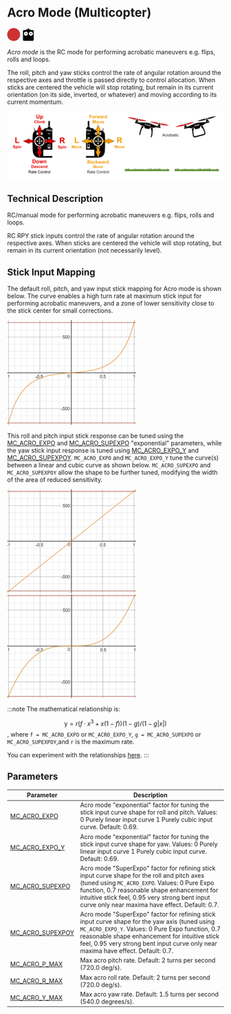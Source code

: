 # Acro Mode (Multicopter)

[<img src="../../assets/site/difficulty_hard.png" title="Hard to fly" width="30px" />](../getting_started/flight_modes.md#key_difficulty)&nbsp;[<img src="../../assets/site/remote_control.svg" title="Manual/Remote control required" width="30px" />](../getting_started/flight_modes.md#key_manual)&nbsp;

*Acro mode* is the RC mode for performing acrobatic maneuvers e.g. flips, rolls and loops.

The roll, pitch and yaw sticks control the rate of angular rotation around the respective axes and throttle is passed directly to control allocation. When sticks are centered the vehicle will stop rotating, but remain in its current orientation (on its side, inverted, or whatever) and moving according to its current momentum.

![MC Manual Acrobatic Flight](../../assets/flight_modes/manual_acrobatic_MC.png)

<!-- image above incorrect: https://github.com/PX4/PX4-user_guide/issues/182 -->

## Technical Description

RC/manual mode for performing acrobatic maneuvers e.g. flips, rolls and loops.

RC RPY stick inputs control the rate of angular rotation around the respective axes. When sticks are centered the vehicle will stop rotating, but remain in its current orientation (not necessarily level).

## Stick Input Mapping

The default roll, pitch, and yaw input stick mapping for Acro mode is shown below. The curve enables a high turn rate at maximum stick input for performing acrobatic maneuvers, and a zone of lower sensitivity close to the stick center for small corrections.

![Acro mode - default input curve](../../assets/flight_modes/acro_mc_input_curve_expo_superexpo_default.png)

This roll and pitch input stick response can be tuned using the [MC_ACRO_EXPO](#MC_ACRO_EXPO) and [MC_ACRO_SUPEXPO](#MC_ACRO_SUPEXPO) "exponential" parameters, while the yaw stick input response is tuned using [MC_ACRO_EXPO_Y](#MC_ACRO_EXPO_Y) and [MC_ACRO_SUPEXPOY](#MC_ACRO_SUPEXPOY). `MC_ACRO_EXPO` and `MC_ACRO_EXPO_Y` tune the curve(s) between a linear and cubic curve as shown below. `MC_ACRO_SUPEXPO` and `MC_ACRO_SUPEXPOY` allow the shape to be further tuned, modifying the width of the area of reduced sensitivity.

![Acro mode - expo - pure linear input curve](../../assets/flight_modes/acro_mc_input_curve_expo_linear.png) ![Acro mode - expo - pure cubic input curve](../../assets/flight_modes/acro_mc_input_curve_expo_cubic.png)

:::note
The mathematical relationship is:

$$\mathrm{y} = r(f \cdot x^3 + x(1-f)) (1-g)/(1-g |x|)$$, where `f = MC_ACRO_EXPO` or `MC_ACRO_EXPO_Y`, `g = MC_ACRO_SUPEXPO` or `MC_ACRO_SUPEXPOY`,and `r` is the maximum rate.

You can experiment with the relationships [here](https://www.desmos.com/calculator/yty5kgurmc). :::

## Parameters

| Parameter                                                                                                 | Description                                                                                                                                                                                                                                                                                       |
| --------------------------------------------------------------------------------------------------------- | ------------------------------------------------------------------------------------------------------------------------------------------------------------------------------------------------------------------------------------------------------------------------------------------------- |
| <a id="MC_ACRO_EXPO"></a>[MC_ACRO_EXPO](../advanced_config/parameter_reference.md#MC_ACRO_EXPO)         | Acro mode "exponential" factor for tuning the stick input curve shape for roll and pitch. Values: 0 Purely linear input curve 1 Purely cubic input curve. Default: 0.69.                                                                                                                          |
| <a id="MC_ACRO_EXPO_Y"></a>[MC_ACRO_EXPO_Y](../advanced_config/parameter_reference.md#MC_ACRO_EXPO_Y)     | Acro mode "exponential" factor for tuning the stick input curve shape for yaw. Values: 0 Purely linear input curve 1 Purely cubic input curve. Default: 0.69.                                                                                                                                     |
| <a id="MC_ACRO_SUPEXPO"></a>[MC_ACRO_SUPEXPO](../advanced_config/parameter_reference.md#MC_ACRO_SUPEXPO)   | Acro mode "SuperExpo" factor for refining stick input curve shape for the roll and pitch axes (tuned using `MC_ACRO_EXPO`. Values: 0 Pure Expo function, 0.7 reasonable shape enhancement for intuitive stick feel, 0.95 very strong bent input curve only near maxima have effect. Default: 0.7. |
| <a id="MC_ACRO_SUPEXPOY"></a>[MC_ACRO_SUPEXPOY](../advanced_config/parameter_reference.md#MC_ACRO_SUPEXPOY) | Acro mode "SuperExpo" factor for refining stick input curve shape for the yaw axis (tuned using `MC_ACRO_EXPO_Y`. Values: 0 Pure Expo function, 0.7 reasonable shape enhancement for intuitive stick feel, 0.95 very strong bent input curve only near maxima have effect. Default: 0.7.          |
| <a id="MC_ACRO_P_MAX"></a>[MC_ACRO_P_MAX](../advanced_config/parameter_reference.md#MC_ACRO_P_MAX)       | Max acro pitch rate. Default: 2 turns per second (720.0 deg/s).                                                                                                                                                                                                                                   |
| <a id="MC_ACRO_R_MAX"></a>[MC_ACRO_R_MAX](../advanced_config/parameter_reference.md#MC_ACRO_R_MAX)       | Max acro roll rate. Default: 2 turns per second (720.0 deg/s).                                                                                                                                                                                                                                    |
| <a id="MC_ACRO_Y_MAX"></a>[MC_ACRO_Y_MAX](../advanced_config/parameter_reference.md#MC_ACRO_Y_MAX)       | Max acro yaw rate. Default: 1.5 turns per second (540.0 degrees/s).                                                                                                                                                                                                                               |
